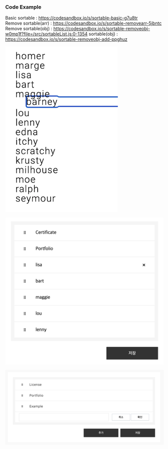 ### Code Example
Basic sortable : https://codesandbox.io/s/sortable-basic-g7u8tr<br/>
Remove sortable(arr) : https://codesandbox.io/s/sortable-removearr-5jbntc<br/>
Remove sortable(obj) : https://codesandbox.io/s/sortable-removeobj-w0mp1f?file=/src/sortableList.js:0-1354
sortable(obj) : https://codesandbox.io/s/sortable-removeobj-add-ppghuz

![img](./BasicExample/img.png)

![img](./RemoveExample/img.png)

![img](./Example/img.png)
